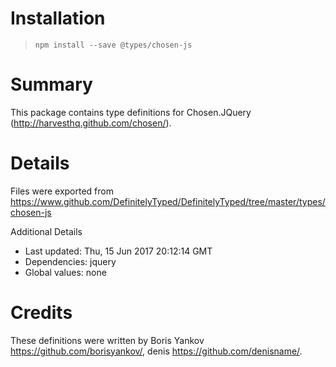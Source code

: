 # Installation
> `npm install --save @types/chosen-js`

# Summary
This package contains type definitions for Chosen.JQuery (http://harvesthq.github.com/chosen/).

# Details
Files were exported from https://www.github.com/DefinitelyTyped/DefinitelyTyped/tree/master/types/chosen-js

Additional Details
 * Last updated: Thu, 15 Jun 2017 20:12:14 GMT
 * Dependencies: jquery
 * Global values: none

# Credits
These definitions were written by Boris Yankov <https://github.com/borisyankov/>, denis <https://github.com/denisname/>.
